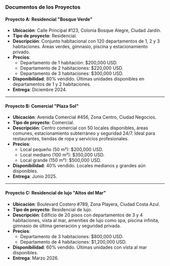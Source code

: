 ### **Documentos de los Proyectos**

#### **Proyecto A: Residencial "Bosque Verde"**
- **Ubicación**: Calle Principal #123, Colonia Bosque Alegre, Ciudad Jardín.
- **Tipo de proyecto**: Residencial.
- **Descripción**: Conjunto habitacional con 120 departamentos de 1, 2 y 3 habitaciones. Áreas verdes, gimnasio, piscina y estacionamiento privado.
- **Precios**:
  - Departamento de 1 habitación: $200,000 USD.
  - Departamento de 2 habitaciones: $220,000 USD.
  - Departamento de 3 habitaciones: $300,000 USD.
- **Disponibilidad**: 80% vendido. Últimas unidades disponibles en departamentos de 1 y 2 habitaciones.
- **Entrega**: Diciembre 2024.

---

#### **Proyecto B: Comercial "Plaza Sol"**
- **Ubicación**: Avenida Comercial #456, Zona Centro, Ciudad Negocios.
- **Tipo de proyecto**: Comercial.
- **Descripción**: Centro comercial con 50 locales disponibles, áreas comunes, estacionamiento subterráneo y seguridad 24/7. Ideal para restaurantes, tiendas de ropa y servicios profesionales.
- **Precios**:
  - Local pequeño (50 m²): $200,000 USD.
  - Local mediano (100 m²): $350,000 USD.
  - Local grande (150 m²): $500,000 USD.
- **Disponibilidad**: 40% vendido. Locales medianos y grandes aún disponibles.
- **Entrega**: Junio 2025.

---

#### **Proyecto C: Residencial de lujo "Altos del Mar"**
- **Ubicación**: Boulevard Costero #789, Zona Playera, Ciudad Costa Azul.
- **Tipo de proyecto**: Residencial de lujo.
- **Descripción**: Edificio de 20 pisos con departamentos de 3 y 4 habitaciones, vista al mar, amenities de lujo como spa, piscina infinita, gimnasio de última generación y seguridad privada.
- **Precios**:
  - Departamento de 3 habitaciones: $800,000 USD.
  - Departamento de 4 habitaciones: $1,200,000 USD.
- **Disponibilidad**: 60% vendido. Últimas unidades con vista al mar disponibles.
- **Entrega**: Marzo 2026.
